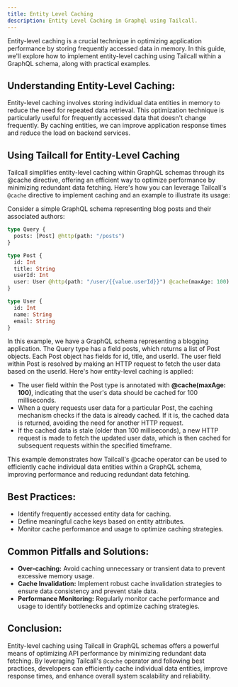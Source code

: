 ```yaml
---
title: Entity Level Caching
description: Entity Level Caching in Graphql using Tailcall.
---
```


Entity-level caching is a crucial technique in optimizing application performance by storing frequently accessed data in memory. In this guide, we'll explore how to implement entity-level caching using Tailcall within a GraphQL schema, along with practical examples.

## Understanding Entity-Level Caching:

Entity-level caching involves storing individual data entities in memory to reduce the need for repeated data retrieval. This optimization technique is particularly useful for frequently accessed data that doesn't change frequently. By caching entities, we can improve application response times and reduce the load on backend services.

## Using Tailcall for Entity-Level Caching 

Tailcall simplifies entity-level caching within GraphQL schemas through its @cache directive, offering an efficient way to optimize performance by minimizing redundant data fetching. Here's how you can leverage Tailcall's `@cache` directive to implement caching and an example to illustrate its usage:

Consider a simple GraphQL schema representing blog posts and their associated authors:

```graphql showlineNumbers
type Query {
  posts: [Post] @http(path: "/posts")
}

type Post {
  id: Int
  title: String
  userId: Int
  user: User @http(path: "/user/{{value.userId}}") @cache(maxAge: 100)
}

type User {
  id: Int
  name: String
  email: String
}
```

In this example, we have a GraphQL schema representing a blogging application. The Query type has a field posts, which returns a list of Post objects. Each Post object has fields for id, title, and userId. The user field within Post is resolved by making an HTTP request to fetch the user data based on the userId. Here's how entity-level caching is applied:

- The user field within the Post type is annotated with **@cache(maxAge: 100)**, indicating that the user's data should be cached for 100 milliseconds.
- When a query requests user data for a particular Post, the caching mechanism checks if the data is already cached. If it is, the cached data is returned, avoiding the need for another HTTP request.
- If the cached data is stale (older than 100 milliseconds), a new HTTP request is made to fetch the updated user data, which is then cached for subsequent requests within the specified timeframe.

This example demonstrates how Tailcall's @cache operator can be used to efficiently cache individual data entities within a GraphQL schema, improving performance and reducing redundant data fetching.

## Best Practices:

- Identify frequently accessed entity data for caching.
- Define meaningful cache keys based on entity attributes.
- Monitor cache performance and usage to optimize caching strategies.

## Common Pitfalls and Solutions:

- **Over-caching:** Avoid caching unnecessary or transient data to prevent excessive memory usage.
- **Cache Invalidation:** Implement robust cache invalidation strategies to ensure data consistency and prevent stale data.
- **Performance Monitoring:** Regularly monitor cache performance and usage to identify bottlenecks and optimize caching strategies.

## Conclusion:
Entity-level caching using Tailcall in GraphQL schemas offers a powerful means of optimizing API performance by minimizing redundant data fetching. By leveraging Tailcall's `@cache` operator and following best practices, developers can efficiently cache individual data entities, improve response times, and enhance overall system scalability and reliability.